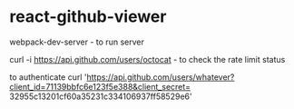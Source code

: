 # react-github-viewer

webpack-dev-server - to run server

curl -i https://api.github.com/users/octocat - to check the rate limit status

to authenticate
curl 'https://api.github.com/users/whatever?client_id=71139bbfc6e123f5e388&client_secret= 32955c13201cf60a35231c334106937ff58529e6'

